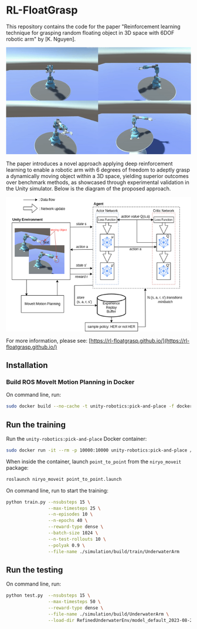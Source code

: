 # RL-FloatGrasp

This repository contains the code for the paper "Reinforcement learning technique for grasping random floating object in 3D space with 6DOF robotic arm" by [K. Nguyen]. 

<p align="center">
    <img src="media/demo.gif" />
</p>


The paper introduces a novel approach applying deep reinforcement learning to enable a robotic arm with 6 degrees of freedom to adeptly grasp a dynamically moving object within a 3D space, yielding superior outcomes over benchmark methods, as showcased through experimental validation in the Unity simulator. Below is the diagram of the proposed approach.

<p align="center">
    <img src="media/rl-grasp-diagram.png" />
</p>

For more information, please see: [https://rl-floatgrasp.github.io/](https://rl-floatgrasp.github.io/)

## Installation

### Build ROS MoveIt Motion Planning in Docker

On command line, run:
```bash
sudo docker build --no-cache -t unity-robotics:pick-and-place -f docker/Dockerfile .
```

## Run the training

Run the `unity-robotics:pick-and-place` Docker container:
```bash
sudo docker run -it --rm -p 10000:10000 unity-robotics:pick-and-place /bin/bash
```

When inside the container, launch `point_to_point` from the `niryo_moveit` package: 
```bash
roslaunch niryo_moveit point_to_point.launch
```

On command line, run to start the training:
```bash
python train.py --nsubsteps 15 \
                --max-timesteps 25 \
                --n-episodes 10 \
                --n-epochs 40 \
                --reward-type dense \
                --batch-size 1024 \
                --n-test-rollouts 10 \
                --polyak 0.9 \
                --file-name ./simulation/build/train/UnderwaterArm 
```

## Run the testing

On command line, run:
```bash
python test.py  --nsubsteps 15 \
                --max-timesteps 50 \
                --reward-type dense \
                --file-name ./simulation/build/UnderwaterArm \
                --load-dir RefinedUnderwaterEnv/model_default_2023-08-26-21-19-33.pt 
```
